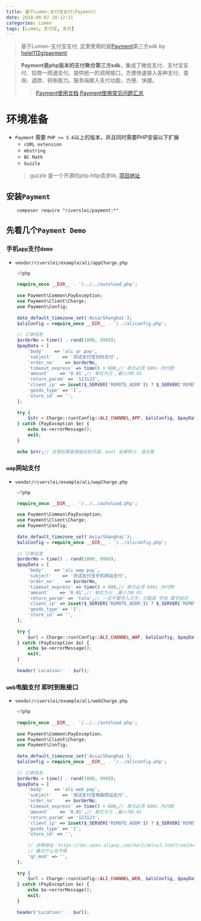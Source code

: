 ```yaml
---
title: 基于Lumen-支付宝支付(Payment)
date: 2018-08-07 10:12:31
categories: Lumen
tags: [Lumen, 支付宝, 支付]
---
```


> 基于Lumen-支付宝支付, 这里使用的是[Payment](https://github.com/helei112g/payment)第三方sdk by <u>[helei112g/payment](https://github.com/helei112g/payment)</u>

<!-- more -->

> **Payment是php版本的支付聚合第三方sdk**，集成了微信支付、支付宝支付、招商一网通支付。提供统一的调用接口，方便快速接入各种支付、查询、退款、转账能力。服务端接入支付功能，方便、快捷。
> > <u>[Payment使用文档](https://helei112g1.gitbooks.io/payment-sdk/content/)</u>
> > <u>[Payment使用常见问题汇总](https://helei112g1.gitbooks.io/payment-sdk/content/faq.html)</u>

# 环境准备

- `Payment` 需要 `PHP >= 5.6`以上的版本，并且同时需要PHP安装以下扩展
  - `cURL extension`
  - `mbstring`
  - `BC Math`
  - `Guzzle`
  > guzzle 是一个开源的php http请求lib, [项目地址](https://github.com/guzzle/guzzle)

## 安装`Payment`

```
    composer require "riverslei/payment:*"
```

## 先看几个`Payment Demo`

### 手机`app`支付`demo`

- `vendor/riverslei/example/ali/appCharge.php`

```php
    <?php
    
    require_once __DIR__ . '/../../autoload.php';
    
    use Payment\Common\PayException;
    use Payment\Client\Charge;
    use Payment\Config;
    
    date_default_timezone_set('Asia/Shanghai');
    $aliConfig = require_once __DIR__ . '/../aliconfig.php';
    
    // 订单信息
    $orderNo = time() . rand(1000, 9999);
    $payData = [
        'body'    => 'ali qr pay',
        'subject'    => '测试支付宝扫码支付',
        'order_no'    => $orderNo,
        'timeout_express' => time() + 600,// 表示必须 600s 内付款
        'amount'    => '0.01',// 单位为元 ,最小为0.01
        'return_param' => '123123',
        'client_ip' => isset($_SERVER['REMOTE_ADDR']) ? $_SERVER['REMOTE_ADDR'] : '127.0.0.1',// 客户地址
        'goods_type' => '1',
        'store_id' => '',
    ];
    
    try {
        $str = Charge::run(Config::ALI_CHANNEL_APP, $aliConfig, $payData);
    } catch (PayException $e) {
        echo $e->errorMessage();
        exit;
    }
    
    echo $str;// 这里如果直接输出到页面，&not 会被转义，请注意
```

### `wap`网站支付

- `vendor/riverslei/example/ali/wapCharge.php`

```php
    <?php

    require_once __DIR__ . '/../../autoload.php';
    
    use Payment\Common\PayException;
    use Payment\Client\Charge;
    use Payment\Config;
    
    date_default_timezone_set('Asia/Shanghai');
    $aliConfig = require_once __DIR__ . '/../aliconfig.php';
    
    // 订单信息
    $orderNo = time() . rand(1000, 9999);
    $payData = [
        'body'    => 'ali wap pay',
        'subject'    => '测试支付宝手机网站支付',
        'order_no'    => $orderNo,
        'timeout_express' => time() + 600,// 表示必须 600s 内付款
        'amount'    => '0.01',// 单位为元 ,最小为0.01
        'return_param' => 'tata',// 一定不要传入汉字，只能是 字母 数字组合
        'client_ip' => isset($_SERVER['REMOTE_ADDR']) ? $_SERVER['REMOTE_ADDR'] : '127.0.0.1',// 客户地址
        'goods_type' => '1',
        'store_id' => '',
    ];
    
    try {
        $url = Charge::run(Config::ALI_CHANNEL_WAP, $aliConfig, $payData);
    } catch (PayException $e) {
        echo $e->errorMessage();
        exit;
    }
    
    header('Location:' . $url);
```

### `web`电脑支付 即时到账接口

- `vendor/riverslei/example/ali/webCharge.php`

```php
    <?php
    
    require_once __DIR__ . '/../../autoload.php';
    
    use Payment\Common\PayException;
    use Payment\Client\Charge;
    use Payment\Config;
    
    date_default_timezone_set('Asia/Shanghai');
    $aliConfig = require_once __DIR__ . '/../aliconfig.php';
    
    // 订单信息
    $orderNo = time() . rand(1000, 9999);
    $payData = [
        'body'    => 'ali web pay',
        'subject'    => '测试支付宝电脑网站支付',
        'order_no'    => $orderNo,
        'timeout_express' => time() + 600,// 表示必须 600s 内付款
        'amount'    => '0.01',// 单位为元 ,最小为0.01
        'return_param' => '123123',
        'client_ip' => isset($_SERVER['REMOTE_ADDR']) ? $_SERVER['REMOTE_ADDR'] : '127.0.0.1',// 客户地址
        'goods_type' => '1',
        'store_id' => '',
    
        // 说明地址：https://doc.open.alipay.com/doc2/detail.htm?treeId=270&articleId=105901&docType=1
        // 建议什么也不填
        'qr_mod' => '',
    ];
    
    try {
        $url = Charge::run(Config::ALI_CHANNEL_WEB, $aliConfig, $payData);
    } catch (PayException $e) {
        echo $e->errorMessage();
        exit;
    }
    
    header('Location:' . $url);
```